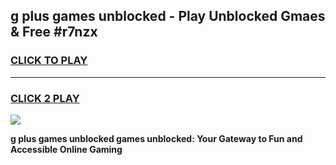 
## g plus games unblocked - Play Unblocked Gmaes & Free #r7nzx
<h3>
<a href="https://news.freeplayer.one?title=g_plus_games_unblocked&ref=03M">CLICK TO PLAY</a></h3>
<hr>

<h3>
<a href="https://news.freeplayer.one?title=g_plus_games_unblocked&ref=03M">CLICK 2 PLAY</a>
  
</h3>

<a href="https://news.freeplayer.one?title=g_plus_games_unblocked&ref=03M"><img src="https://clearcache.store/games.png"></a>


**g plus games unblocked games unblocked: Your Gateway to Fun and Accessible Online Gaming**
